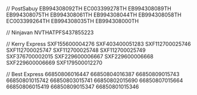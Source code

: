 // PostSabuy
EB994308092TH
EC003399278TH
EB994308089TH
EB994308075TH
EB994308061TH
EB994308044TH
EB994308058TH
EC003399264TH
EB994308035TH
EB994308000TH

// Ninjavan
NVTHATPFS437855223

// Kerry Express
SXF155600004276
SXF403400051283
SXF112700025746
SXF112700025747
SXF112700025748
SXF112700025749
SXF376700002015
SXF229600006667
SXF229600006668
SXF229600006669
SXF179500012270

// Best Express
66850806016447
66850804016387
66850809015743
66850801015742
66850803015741
66850802015690
66850807015664
66850806015419
66850809015347
66850801015346